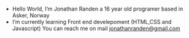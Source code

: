 - Hello World, I’m Jonathan Randen a 16 year old programer based in Asker, Norway
-  I’m currently learning Front end develepoment (HTML,CSS and Javascript)
You can reach me on mail jonathanranden@gmail.com

<!---
JRanden/JRanden is a ✨ special ✨ repository because its `README.md` (this file) appears on your GitHub profile.
You can click the Preview link to take a look at your changes.
--->
